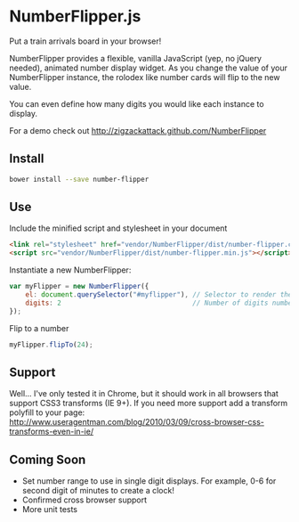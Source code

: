 NumberFlipper.js
=====
Put a train arrivals board in your browser!

NumberFlipper provides a flexible, vanilla JavaScript (yep, no jQuery needed), animated number display widget. As you change the value of your NumberFlipper instance, the rolodex like number cards will flip to the new value.

You can even define how many digits you would like each instance to display.

For a demo check out http://zigzackattack.github.com/NumberFlipper

Install
-------

```bash
bower install --save number-flipper
```

Use
---

Include the minified script and stylesheet in your document

```html
<link rel="stylesheet" href="vendor/NumberFlipper/dist/number-flipper.css" />
<script src="vendor/NumberFlipper/dist/number-flipper.min.js"></script>
```

Instantiate a new NumberFlipper:

```javascript
var myFlipper = new NumberFlipper({
	el: document.querySelector("#myflipper"), // Selector to render the NumberFlipper in
	digits: 2                                 // Number of digits number flipper should contain
});
```

Flip to a number

```javascript
myFlipper.flipTo(24);
```

Support
-------

Well... I've only tested it in Chrome, but it should work in all browsers that support CSS3 transforms (IE 9+). If you need more support add a transform polyfill to your page:
http://www.useragentman.com/blog/2010/03/09/cross-browser-css-transforms-even-in-ie/

Coming Soon
-----------

* Set number range to use in single digit displays. For example, 0-6 for second digit of minutes to create a clock!
* Confirmed cross browser support
* More unit tests
